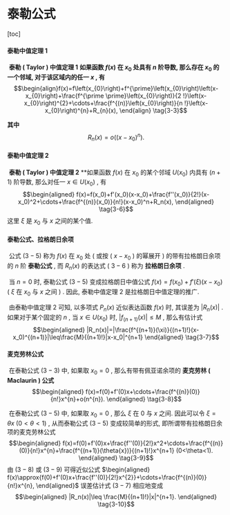 # 泰勒公式



[toc]



#### 泰勒中值定理 1

​	**泰勒 ( Taylor ) 中值定理 1** **如果函数 $f(x)$ 在 $x_0$ 处具有 $n$ 阶导数, 那么存在 $x_0$ 的一个邻域, 对于该区域内的任一 $x$ , 有** $$\begin{align}f(x)=f\left(x_{0}\right)+f^{\prime}\left(x_{0}\right)\left(x-x_{0}\right)+\frac{f^{\prime \prime}\left(x_{0}\right)}{2 !}\left(x-x_{0}\right)^{2}+\cdots+\frac{f^{(n)}\left(x_{0}\right)}{n !}\left(x-x_{0}\right)^{n}+R_{n}(x),
\end{align} \tag{3-3}$$ 

**其中** $$R_n(x)=o((x-x_0)^n). \tag{3-4}$$

#### 泰勒中值定理 2

​	**泰勒 ( Taylor ) 中值定理 2** **如果函数 $f(x)$ 在 $x_0$ 的某个邻域 $U(x_0)$ 内具有 $(n+1)$ 阶导数, 那么对任一 $x\in{U(x_0)}$ , 有 $$\begin{aligned} f(x)=f(x_0)+f'(x_0)(x-x_0)+\frac{f''(x_0)}{2!}(x-x_0)^2+\cdots+\frac{f^{(n)}(x_0)}{n!}(x-x_0)^n+R_n(x), \end{aligned} \tag{3-6}$$  这里 $\xi$ 是 $x_0$ 与 $x$ 之间的某个值. 

#### 泰勒公式、拉格朗日余项

​	公式 $(3-5)$ 称为 $f(x)$ 在 $x_0$ 处 ( 或按 ( $x-x_0$ ) 的幂展开 ) 的带有拉格朗日余项的 $n$ 阶 **泰勒公式** , 而 $R_n(x)$ 的表达式 ( $3-6$ ) 称为 **拉格朗日余项** .

​	当 $n=0$ 时, 泰勒公式 $(3-5)$ 变成拉格朗日中值公式 $f(x)=f(x_0)+f'(\xi)(x-x_0)$ ( $\xi$ 在 $x_0$ 与 $x$ 之间 ) . 因此, 泰勒中值定理 2 是拉格朗日中值定理的推广. 

​	由泰勒中值定理 2 可知, 以多项式 $P_n{(x)}$ 近似表达函数 $f(x)$ 时, 其误差为 $|R_n{(x)}|$ . 如果对于某个固定的 $n$ , 当 $x\in{U(x_0)}$ 时,  $|f_(n+1)(x)|\leq{M}$ , 那么有估计式 $$\begin{aligned} |R_n(x)|=|\frac{f^{(n+1)}(\xi)}{(n+1)!}(x-x_0)^{(n+1)}|\leq\frac{M}{(n+1)!}|x-x_0|^{n+1} \end{aligned} \tag{3-7}$$ 

#### 麦克劳林公式

​	在泰勒公式 $(3-3)$ 中, 如果取 $x_0=0$ , 那么有带有佩亚诺余项的 **麦克劳林 ( Maclaurin ) 公式**  $$\begin{aligned} f(x)=f(0)+f'(0)x+\cdots+\frac{f^{(n)}(0)}{n!}x^{n}+o(n^{n}). \end{aligned} \tag{3-8}$$ 

​	在泰勒公式 $(3-5)$ 中, 如果取 $x_0=0$ , 那么 $\xi$ 在 $0$ 与 $x$ 之间. 因此可以令 $\xi=\theta{x}\ (0<\theta<1)$ , 从而泰勒公式 $(3-5)$ 变成较简单的形式, 即所谓带有拉格朗日余项的麦克劳林公式 $$\begin{aligned} f(x)=f(0)+f'(0)x+\frac{f''(0)}{2!}x^2+\cdots+\frac{f^{(n)}(0)}{n!}x^{n}+\frac{f^{(n+1)}(\theta{x})}{(n+1)!}x^{n+1} (0<\theta<1). \end{aligned} \tag{3-9}$$  由 $(3-8)$ 或 $(3-9)$ 可得近似公式 $\begin{aligned} f(x)\approx{f(0)+f'(0)x+\frac{f''(0)}{2!}x^{2}}+\cdots+\frac{f^{(n)}(0)}{n!}x^{n}, \end{aligned}$ 误差估计式 $(3-7)$ 相应地变成 $$\begin{aligned} |R_n(x)|\leq \frac{M}{(n+1)!}|x|^{n+1}. \end{aligned} \tag{3-10}$$ 

